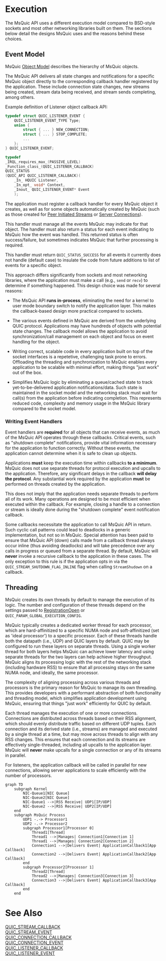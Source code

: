 Execution
======

The MsQuic API uses a different execution model compared to BSD-style sockets and most other networking libraries built on them.
The sections below detail the designs MsQuic uses and the reasons behind these choices.

## Event Model

MsQuic [Object Model](./API.md#object-model) describes the hierarchy of MsQuic objects.

The MsQuic API delivers all state changes and notifications for a specific MsQuic object directly to the corresponding callback handler registered by the application. These include connection state changes, new streams being created, stream data being received, and stream sends completing, among others.

Example definition of Listener object callback API:

```c
typedef struct QUIC_LISTENER_EVENT {
    QUIC_LISTENER_EVENT_TYPE Type;
    union {
        struct { ... } NEW_CONNECTION;
        struct { ... } STOP_COMPLETE;
        ...
    };
} QUIC_LISTENER_EVENT;

typedef
_IRQL_requires_max_(PASSIVE_LEVEL)
_Function_class_(QUIC_LISTENER_CALLBACK)
QUIC_STATUS
(QUIC_API QUIC_LISTENER_CALLBACK)(
    _In_ HQUIC Listener,
    _In_opt_ void* Context,
    _Inout_ QUIC_LISTENER_EVENT* Event
    );
```

The application must register a callback handler for every MsQuic object it creates, as well as for some objects automatically created by MsQuic (such as those created for [Peer Initiated Streams](Streams.md#Peer_Initiated_Streams) or [Server Connections](./api/QUIC_LISTENER_EVENT.md#New_Connection)).

This handler must manage all the events MsQuic may indicate for that object. The handler must also return a status for each event indicating to MsQuic how the event was handled. This returned status is often success/failure, but sometimes indicates MsQuic that further processing is required.

This handler must return `QUIC_STATUS_SUCCESS` for all events it currently does not handle (default case) to insulate the code from future additions to list of events for a specific object.

This approach differs significantly from sockets and most networking libraries, where the application must make a call (e.g., `send` or `recv`) to determine if something happened.
This design choice was made for several reasons:

- The MsQuic API **runs in-process**, eliminating the need for a kernel to user mode boundary switch to notify the application layer. This makes the callback-based design more practical compared to sockets.

- The various events defined in MsQuic are derived from the underlying QUIC protocol. Applications may have hundreds of objects with potential state changes. The callback model allows the application to avoid synchronization/call management on each object and focus on event handling for the object.

- Writing correct, scalable code in every application built on top of the socket interfaces is a repetetive, challenging task prone to errors. Offloading the threading and synchronization to MsQuic enables every application to be scalable with minimal effort, making things "just work" out of the box.

- Simplifies MsQuic logic by eliminating a queue/cached state to track yet-to-be-delivered application notifications/data. Such state is maintained in the socket model and the networking stack must wait for call(s) from the application before indicating completion. This represents reduced code, complexity and memory usage in the MsQuic library compared to the socket model.

### Writing Event Handlers

Event handlers are **required** for all objects that can receive events, as much of the MsQuic API operates through these callbacks.
Critical events, such as "shutdown complete" notifications, provide vital information necessary for the application to function correctly.
Without these events, the application cannot determine when it is safe to clean up objects.

Applications **must** keep the execution time within callbacks **to a minimum**.
MsQuic does not use separate threads for protocol execution and upcalls to the application.
Therefore, any significant delays in the callback **will delay the protocol**.
Any substantial work required by the application **must** be performed on threads created by the application.

This does not imply that the application needs separate threads to perform all of its work.
Many operations are designed to be most efficient when executed within the callback.
For example, closing a handle to a connection or stream is ideally done during the "shutdown complete" event notification callback.

Some callbacks necessitate the application to call MsQuic API in return. Such cyclic call patterns could lead to deadlocks in a generic implementation, but not so in MsQuic.
Special attention has been paid to ensure that MsQuic API (down) calls made from a callback thread always occur inline (thus avoiding deadlocks) and will take precedence over any calls in progress or queued from a separate thread.
By default, MsQuic will **never** invoke a recursive callback to the application in these cases. The only exception to this rule is if the application opts in via the `QUIC_STREAM_SHUTDOWN_FLAG_INLINE` flag when calling `StreamShudown` on a callback.

## Threading

MsQuic creates its own threads by default to manage the execution of its logic.
The number and configuration of these threads depend on the settings passed to [RegistrationOpen](api/RegistrationOpen.md) or `QUIC_PARAM_GLOBAL_EXECUTION_CONFIG`.

MsQuic typically creates a dedicated worker thread for each processor, which are hard-affinitized to a specific NUMA node and soft-affinitized (set as 'ideal processor') to a specific processor.
Each of these threads handle both the datapath (i.e., UDP) and QUIC layers by default. QUIC may be configured to run these layers on separate threads.
Using a single worker thread for both layers helps MsQuic can achieve lower latency and using separate threads for the two layers can help achieve higher throughput.
MsQuic aligns its processing logic with the rest of the networking stack (including hardware RSS) to ensure that all processing stays on the same NUMA node, and ideally, the same processor.

The complexity of aligning processing across various threads and processors is the primary reason for MsQuic to manage its own threading. 
This provides developers with a performant abstraction of both functionality and threading model, which simplifies application development using MsQuic, ensuring that things "just work" efficiently for QUIC by default.

Each thread manages the execution of one or more connections.
Connections are distributed across threads based on their RSS alignment, which should evenly distribute traffic based on different UDP tuples.
Each connection and its derived state (i.e., streams) are managed and executed by a single thread at a time, but may move across threads to align with any RSS changes.
This ensures that each connection and its streams are effectively single-threaded, including all upcalls to the application layer.
MsQuic will **never** make upcalls for a single connection or any of its streams in parallel.

For listeners, the application callback will be called in parallel for new connections, allowing server applications to scale efficiently with the number of processors.

```mermaid
graph TD
    subgraph Kernel
        NIC-Queue1[NIC Queue]
        NIC-Queue2[NIC Queue]
        NIC-Queue1 -->|RSS Receive| UDP1[IP/UDP]
        NIC-Queue2 -->|RSS Receive| UDP2[IP/UDP]
    end
    subgraph MsQuic Process
        UDP1 -.-> Processor1
        UDP2 -.-> Processor2
        subgraph Processor1[Processor 0]
            Thread1[Thread]
            Thread1 -->|Manages| Connection1[Connection 1]
            Thread1 -->|Manages| Connection2[Connection 2]
            Connection1 -->|Delivers Event| ApplicationCallback1[App Callback]
            Connection2 -->|Delivers Event| ApplicationCallback2[App Callback]
        end
        subgraph Processor2[Processor 1]
            Thread2[Thread]
            Thread2 -->|Manages| Connection3[Connection 3]
            Connection3 -->|Delivers Event| ApplicationCallback3[App Callback]
        end
    end
```

# See Also

[QUIC_STREAM_CALLBACK](api/QUIC_STREAM_CALLBACK.md)<br>
[QUIC_STREAM_EVENT](api/QUIC_STREAM_EVENT.md)<br>
[QUIC_CONNECTION_CALLBACK](api/QUIC_CONNECTION_CALLBACK.md)<br>
[QUIC_CONNECTION_EVENT](api/QUIC_CONNECTION_EVENT.md)<br>
[QUIC_LISTENER_CALLBACK](api/QUIC_LISTENER_CALLBACK.md)<br>
[QUIC_LISTENER_EVENT](api/QUIC_LISTENER_EVENT.md)<br>
